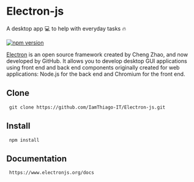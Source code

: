 # Electron-js
A desktop app 💻 to help with everyday tasks 🔥

[![npm version](https://badge.fury.io/js/electron.svg)](https://www.npmjs.com/package/electron)

[Electron](https://www.electronjs.org) is an open source framework created by Cheng Zhao, and now developed by GitHub. It allows you to develop desktop GUI applications using front end and back end components originally created for web applications: Node.js for the back end and Chromium for the front end.

## Clone

```
 git clone https://github.com/IamThiago-IT/Electron-js.git
```

## Install
```
 npm install
```
## Documentation
```
 https://www.electronjs.org/docs
```
##
```

```

